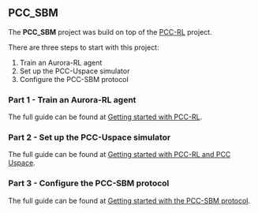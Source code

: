 ## PCC_SBM

The **PCC_SBM** project was build on top of the [PCC-RL](https://github.com/PCCproject/PCC-RL/) project.

<!-- TODO: Add description of the project -->

There are three steps to start with this project:

1. Train an Aurora-RL agent
2. Set up the PCC-Uspace simulator
3. Configure the PCC-SBM protocol

### Part 1 - Train an Aurora-RL agent

The full guide can be found at [Getting started with PCC-RL](https://github.com/adielashrov/Enhance-DL-with-SBM-Modelsward2023/blob/main/PCC_SBM/Getting_Started_with_PCC_RL.md).

### Part 2 - Set up the PCC-Uspace simulator

The full guide can be found at [Getting started with PCC-RL and PCC Uspace](https://github.com/adielashrov/Enhance-DL-with-SBM-Modelsward2023/blob/main/PCC_SBM/GettingStarted_with_PCC_RL_PCC_Uspace.md).

### Part 3 - Configure the PCC-SBM protocol

The full guide can be found at [Getting started with the PCC-SBM protocol](https://github.com/adielashrov/Enhance-DL-with-SBM-Modelsward2023/blob/main/PCC_SBM/GettingStarted_with_PCC_SBM.md).


